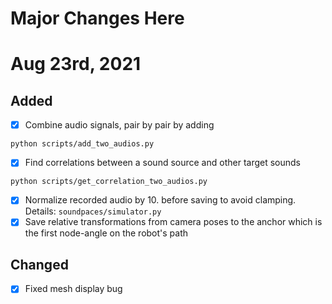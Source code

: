 # Major Changes Here

# Aug 23rd, 2021

## Added

- [x] Combine audio signals, pair by pair by adding

```
python scripts/add_two_audios.py
```

- [x] Find correlations between a sound source and other target sounds

```
python scripts/get_correlation_two_audios.py
```

- [x] Normalize recorded audio by 10. before saving to avoid clamping. Details: `soundpaces/simulator.py`
- [x] Save relative transformations from camera poses to the anchor which is the first node-angle on the robot's path

## Changed

- [x] Fixed mesh display bug
